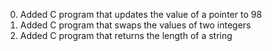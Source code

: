 <ol start="0">
<li>Added C program that updates the value of a pointer to 98</li>
<li>Added C program that swaps the values of two integers</li>
<li>Added C program that returns the length of a string</li>

</ol>
